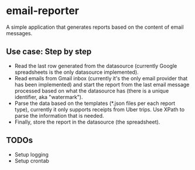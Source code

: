 # email-reporter

A simple application that generates reports based on the content of email messages.

## Use case: Step by step

- Read the last row generated from the datasource (currently Google spreadsheets is the only datasource implemented).
- Read emails from Gmail inbox (currently it's the only email provider that has been implemented) and start the report
from the last email message processed based on what the datasource has (there is a unique identifier, aka "watermark").
- Parse the data based on the templates (*.json files per each report type), currently it only supports receipts from Uber trips. Use XPath to parse the information that is needed.
- Finally, store the report in the datasource (the spreadsheet).

## TODOs

- Setup logging
- Setup crontab
